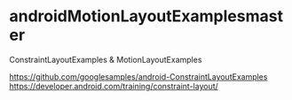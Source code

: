# androidMotionLayoutExamplesmaster
ConstraintLayoutExamples &amp; MotionLayoutExamples

https://github.com/googlesamples/android-ConstraintLayoutExamples
https://developer.android.com/training/constraint-layout/
